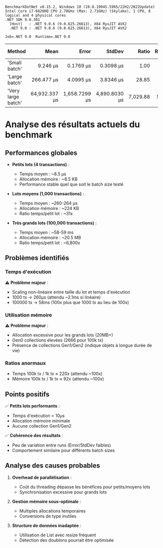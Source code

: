 ```

BenchmarkDotNet v0.15.2, Windows 10 (10.0.19045.5965/22H2/2022Update)
Intel Core i7-6820HQ CPU 2.70GHz (Max: 2.71GHz) (Skylake), 1 CPU, 8 logical and 4 physical cores
.NET SDK 9.0.301
  [Host]   : .NET 9.0.6 (9.0.625.26613), X64 RyuJIT AVX2
  .NET 9.0 : .NET 9.0.6 (9.0.625.26613), X64 RyuJIT AVX2

Job=.NET 9.0  Runtime=.NET 9.0  

```
| Method             | Mean          | Error         | StdDev        | Ratio    | RatioSD | Gen0      | Gen1      | Gen2     | Allocated   | Alloc Ratio |
|------------------- |--------------:|--------------:|--------------:|---------:|--------:|----------:|----------:|---------:|------------:|------------:|
| &#39;Small batch&#39;      |      9.246 μs |     0.1769 μs |     0.3098 μs |     1.00 |    0.05 |    2.0752 |         - |        - |     8.49 KB |        1.00 |
| &#39;Large batch&#39;      |    266.477 μs |     4.0995 μs |     3.8346 μs |    28.85 |    1.01 |   55.6641 |   13.6719 |        - |    223.1 KB |       26.26 |
| &#39;Very large batch&#39; | 64,932.337 μs | 1,658.7299 μs | 4,890.8030 μs | 7,029.88 |  572.99 | 2666.6667 | 1555.5556 | 444.4444 | 20591.58 KB |    2,424.21 |


# Analyse des résultats actuels du benchmark

## Performances globales

- **Petits lots (4 transactions)** :
  - Temps moyen : ~8.5 μs
  - Allocation mémoire : ~8.5 KB
  - Performance stable quel que soit le batch size testé

- **Lots moyens (1,000 transactions)** :
  - Temps moyen : ~260-264 μs
  - Allocation mémoire : ~224 KB
  - Ratio temps/petit lot : ~31x

- **Très grands lots (100,000 transactions)** :
  - Temps moyen : ~58-59 ms
  - Allocation mémoire : ~20.5 MB
  - Ratio temps/petit lot : ~6,800x

## Problèmes identifiés

### Temps d'exécution
⚠️ **Problème majeur** : 
- Scaling non-linéaire entre taille du lot et temps d'exécution
- 1000 tx → 260μs (attendu ~2.1ms si linéaire)
- 100000 tx → 58ms (100x plus que 1000 tx au lieu de 100x)

### Utilisation mémoire
⚠️ **Problème majeur** :
- Allocation excessive pour les grands lots (20MB+)
- Gen0 collections élevées (2666 pour 100k tx)
- Présence de collections Gen1/Gen2 (indique objets à longue durée de vie)

### Ratios anormaux
- Temps 100k tx / 1k tx ≈ 220x (attendu ~100x)
- Mémoire 100k tx / 1k tx ≈ 92x (attendu ~100x)

## Points positifs

✅ **Petits lots performants** :
- Temps d'exécution < 10μs
- Allocation mémoire minimale
- Aucune collection Gen1/Gen2

✅ **Cohérence des résultats** :
- Peu de variation entre runs (Error/StdDev faibles)
- Comportement similaire pour différents batch sizes

## Analyse des causes probables

1. **Overhead de parallélisation** :
   - Coût du threading dépasse les bénéfices pour petits/moyens lots
   - Synchronisation excessive pour grands lots

2. **Gestion mémoire sous-optimale** :
   - Multiples allocations temporaires
   - Conversions de type inutiles

3. **Structure de données inadaptée** :
   - Utilisation de List<T> avec resize fréquent
   - Détection des doublons pourrait être optimisée
